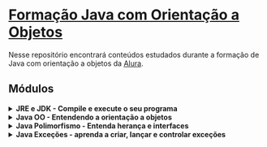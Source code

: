 # [Formação Java com Orientação a Objetos](https://www.alura.com.br/formacao-oracle-mysql)

Nesse repositório encontrará conteúdos estudados durante a formação de Java com orientação a objetos da [Alura](https://www.alura.com.br/).

<h2 align="left">Módulos</h2>
<Sumary>
<details>
<summary>
<strong>JRE e JDK - Compile e execute o seu programa</strong></summary>
<ul><li><em>JVM? JDK? JRE? O que são essas siglas?</em></li>
<li><em>Tipos e variáveis</em></li> 
<li><em>Trabalhando com caracteres</em></li> 
<li><em>Praticando condicionais</em></li>
<li><em>Controlando fluxos com laços</em></li>
</details>

<Sumary>
<details>
<summary>
<strong>Java OO - Entendendo a orientação a objetos</strong></summary>
<ul><li><em>Orientação a objetos: Instância, atributos e referências</em></li>
<li><em>Definindo métodos</em></li> 
<li><em>Composição de objetos</em></li> 
<li><em>Encapsulamento e visibilidade</em></li>
<li><em>Construtores e membros estáticos</em></li>
</details>


<Sumary>
<details>
<summary>
<strong>Java Polimorfismo - Entenda herança e interfaces</strong></summary>
<ul><li><em>Reuse código com classes Herança e Composição</em></li>
<li><em>Implemente interface e métodos abstratas</em></li> 
<li><em>Entenda o que é Polimorfismo</em></li> 
<li><em>Aprenda sobre reescrita e herança de métodos</em></li>
<li><em>Conheça super e protected</em></li>
<div align="center">
<img  style="margin: 10px;" src="https://github.com/LaryssaPatez/java/blob/master/Java%20Polimorfismo%20-%20Entenda%20Heran%C3%A7a%20e%20Interfaces/Image.png?raw=true" alt=""  width="350">
</div>
</details>

<Sumary>
<details>
<summary>
<strong>Java Exceções - aprenda a criar, lançar e controlar exceções</strong></summary>
<ul><li><em>Conheça a pilha de execução</em></li>
<li><em>Use o modo de depuração (debug)</em></li> 
<li><em>Entenda o tratamento de exceções com Try Catch</em></li> 
<li><em>Crie suas próprias exceções checked e unchecked</em></li>
<li><em>Lance as exceções para mudar o fluxo de seu programa</em></li>
</details>